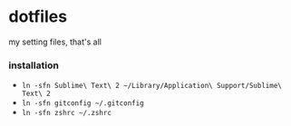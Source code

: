 dotfiles
========

my setting files, that's all

### installation
* `ln -sfn Sublime\ Text\ 2 ~/Library/Application\
  Support/Sublime\ Text\ 2`
* `ln -sfn gitconfig ~/.gitconfig`
* `ln -sfn zshrc ~/.zshrc`
